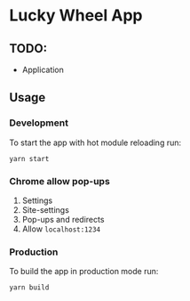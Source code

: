 # Lucky Wheel App

## TODO:
- Application

## Usage

### Development

To start the app with hot module reloading run:
```
yarn start
```

### Chrome allow pop-ups
1. Settings
2. Site-settings
3. Pop-ups and redirects
4. Allow `localhost:1234`

### Production
To build the app in production mode run:
```
yarn build
```